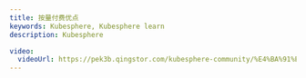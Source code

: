 ```yaml
---
title: 按量付费优点
keywords: Kubesphere, Kubesphere learn
description: Kubesphere

video: 
  videoUrl: https://pek3b.qingstor.com/kubesphere-community/%E4%BA%91%E5%8E%9F%E7%94%9F%E5%AE%9E%E6%88%98/07%E3%80%81%E4%BA%91%E5%B9%B3%E5%8F%B0-%E7%A7%81%E6%9C%89%E7%BD%91%E7%BB%9CVPC%E5%AE%9E%E6%88%98.mp4
---
```

